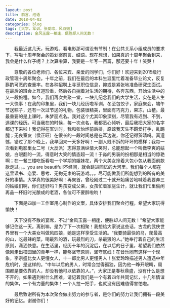 ```yaml
---
layout: post
title: 前言、结语
date: 2018-04-02
categories: blog
tags: [大学，军训，张爱玲，风四娘]
description: 金风玉露一相逢，便胜却人间无数！
---
```

&emsp;&emsp;我最近这几天，玩游戏、看电影那可谓没有节制！在公共关系小组成员的要求下，写啦十周年聚会的策划案前言、结语。现在想想，如果真的十周年聚会到来，我会是什么样子呢？上次算啦算，我要是一年写一百篇，那还要十年！笑哭！


&emsp;&emsp;尊敬的各位老师们、各位来宾、亲爱的同学们，你们好！欢迎来到2015级行政管理十周年聚会。十年之前，我们在最后的本科生涯里忙着准备毕业论文，反复斟酌可恶的查重率。在各种招聘上寻觅职位信息，抑或是紧张地准备研究生面试。在最后的班会上互道珍重，然后各自揣着对生活的期待，各奔东西，开始生活中的又一段旅程。如今，我们再次共聚一堂，一块儿纪念我们的大学生活，实在是人生一大快事！在我的印象里，我们一块儿经历啦军训，冬至包饺子，家庭聚会，端午节送粽子，还有一次过节送的礼物，包装很精美，里面有巧克力，果冻，山楂。最最重要的是上课时，朱梦丽点名。我对这个尤其印象深刻，尽管我有迟到、不到，逃课的经历。可当我在的时候，每一次点名，我都悉心倾听，最后我把大家的名字都记下来啦！我记得在军训时，我和张怡烨前后排，原谅我天生不羁爱打手，乱踢腿；无良室友（侯正旺）在很长的一段时间总是在耳边说，你还记得贺晴吗。真遗憾，错过了那个晚上，我早回来一天多好啊！一副人贱不拆的坏坏的模样；我每一次看到电影里女二号（大反派）志得意满纵情大笑时，总能想起一个叫做李爽的姑娘，白眼翻的一流，得意时大笑的情态超一流！于淼的男装的扮相那是相当的惊艳啊；在一餐三楼吃饭看啦一个学期的姐妹花，两个大美女拎着大包小包从我面前款款走过。。。you are beautiful!不经间，就会跳进回忆的大河里。我们每个人都在这里读书、恋爱、思考、无拘无束的玩游戏。。。尽可能做我们所能想到的所有的美好的事情。大学真的很美好啊！再聚首，曾经刚过二十就开始痛苦地喊着我要奔三的姑娘们啊，你们还好吗？男孩变成父亲，女孩忙着家庭生计，就让我们忙里偷闲再品一杯旧时光酿成的老酒，各位可不要醉啦哟！


&emsp;&emsp;下面是四加一工作室用心制作的文案，具体安排我们聚会行程，希望大家玩得愉快！ 


&emsp;&emsp;天下没有不散的宴席，不过“金风玉露一相逢，便胜却人间无数！”希望大家能够记住这一天。离别嘛，是为了下一次相聚！我想给大家说这些话，古龙的武侠世界里有一个大美女叫做风四娘，她是这样享受生活的。“我要骑最快的马，爬最高的山，吃最辣的菜，喝最烈的酒，玩最烈的刀，杀最狠的人。”她奉行着自己的生活原则，潇洒快意。在生活里，经历十年的沉淀后，在以后的日子里，希望我们依然像刚走出校园里的青年一样，能够坚守原则，坚守底线！在音乐圈有这样一个现象，李宗盛比女人更懂女人，十一郎比男人更懂男人！张爱玲玲描述男人遭遇中年危机时，是这样的。“中年以后的男人，时常会觉得孤独，因为他一睁开眼睛，周围都是要依靠的人，却没有他可以依靠的人。”，大家正是春秋鼎盛，没有什么是想不开的。如果遇到啦什么困难，请记着我们是一个有着四年共同记忆，十几年情谊的集体，一个有力量的集体！一个人拉一把手，也就没有困难值得害怕啦。


&emsp;&emsp;最后致谢所有为本次聚会做出努力的参与者，是你们的努力让我们拥有一段美好的记忆。谢谢你们！
